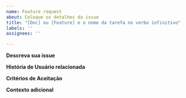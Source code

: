 ```yaml
---
name: Feature request
about: Coloque os detalhes da issue
title: "[Doc] ou [Feature] e o nome da tarefa no verbo infinitivo"
labels: ''
assignees: ''

---
```


**Descreva sua issue**
<!--Uma descrição clara e concisa do que você quer que aconteça.-->

**História de Usuário relacionada**
<!-- Com qual US do backlog essa issue está relacionada? se for [DOC] não é necessário>

**Tarefas**
<!--- [] Descrever a tarefa para a issue -->

**Critérios de Aceitação**
<!--Seção para os critérios que definem acerca da aceitação da tarefa. -->
<!--- [ ] Descrever o critério de aceitação -->

**Contexto adicional**
<!--Adicione qualquer outro contexto ou captura de tela sobre a solicitação de recurso aqui. -->
